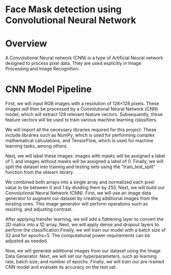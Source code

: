 # Face Mask detection using Convolutional Neural Network
# Overview
A Convolutional Neural network (CNN) is a type of Artificial Neural network designed to process pixel data. They are used explicitly in Image Processing and Image Recognition.
# CNN Model Pipeline
First, we will input RGB images with a resolution of 128×128 pixels. These images will then be processed by a Convolutional Neural Network (CNN) model, which will extract 128 relevant feature vectors. Subsequently, these feature vectors will be used to train various machine learning classifiers.

We will import all the necessary libraries required for this project. These include libraries such as NumPy, which is used for performing complex mathematical calculations, and TensorFlow, which is used for machine learning tasks, among others.

Next, we will label these images: images with masks will be assigned a label of 1, and images without masks will be assigned a label of 0. Finally, we will split the dataset into training and testing sets using the "train_test_split" function from the sklearn library.

We combined both arrays into a single array and normalized each pixel value to be between 0 and 1 by dividing them by 255.
Next, we will build our Convolutional Neural Network (CNN). First, we will use an image data generator to augment our dataset by creating additional images from the existing ones. This image generator will perform operations such as resizing, and adjusting contrast.

After applying transfer learning, we will add a flattening layer to convert the 2D matrix into a 1D array. Next, we will apply dense and dropout layers to perform the classification.Finally, we will train our model with a batch size of 32 and for epochs=5. The computational power requirements can be adjusted as needed.

Now, we will generate additional images from our dataset using the Image Data Generator. Next, we will set our hyperparameters, such as learning rate, batch size, and number of epochs. Finally, we will train our pre-trained CNN model and evaluate its accuracy on the test set.
